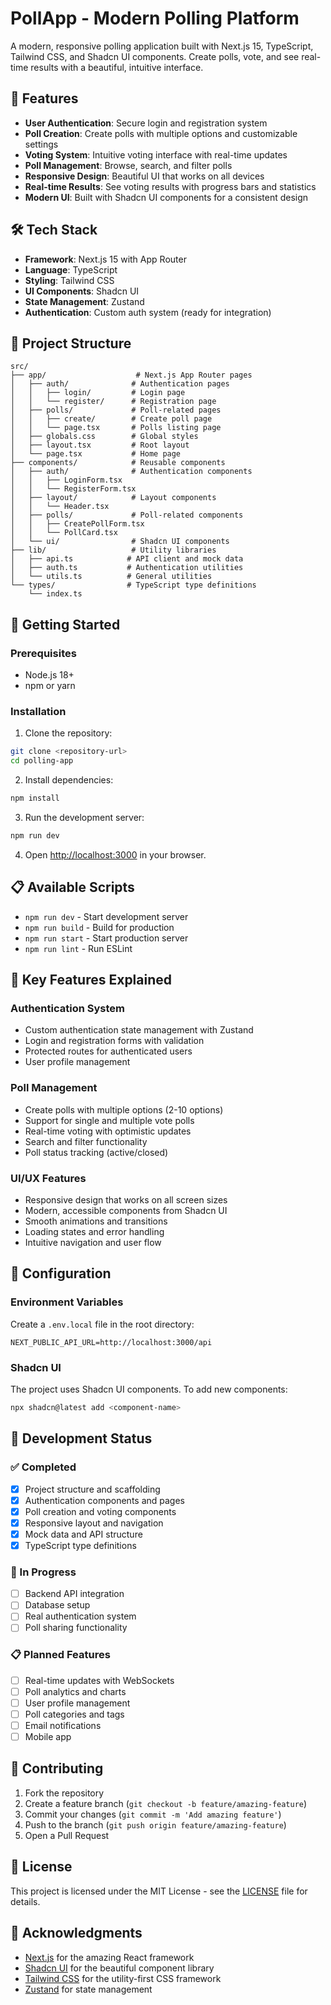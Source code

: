 # PollApp - Modern Polling Platform

A modern, responsive polling application built with Next.js 15, TypeScript, Tailwind CSS, and Shadcn UI components. Create polls, vote, and see real-time results with a beautiful, intuitive interface.

## 🚀 Features

- **User Authentication**: Secure login and registration system
- **Poll Creation**: Create polls with multiple options and customizable settings
- **Voting System**: Intuitive voting interface with real-time updates
- **Poll Management**: Browse, search, and filter polls
- **Responsive Design**: Beautiful UI that works on all devices
- **Real-time Results**: See voting results with progress bars and statistics
- **Modern UI**: Built with Shadcn UI components for a consistent design

## 🛠️ Tech Stack

- **Framework**: Next.js 15 with App Router
- **Language**: TypeScript
- **Styling**: Tailwind CSS
- **UI Components**: Shadcn UI
- **State Management**: Zustand
- **Authentication**: Custom auth system (ready for integration)

## 📁 Project Structure

```
src/
├── app/                    # Next.js App Router pages
│   ├── auth/              # Authentication pages
│   │   ├── login/         # Login page
│   │   └── register/      # Registration page
│   ├── polls/             # Poll-related pages
│   │   ├── create/        # Create poll page
│   │   └── page.tsx       # Polls listing page
│   ├── globals.css        # Global styles
│   ├── layout.tsx         # Root layout
│   └── page.tsx           # Home page
├── components/            # Reusable components
│   ├── auth/              # Authentication components
│   │   ├── LoginForm.tsx
│   │   └── RegisterForm.tsx
│   ├── layout/            # Layout components
│   │   └── Header.tsx
│   ├── polls/             # Poll-related components
│   │   ├── CreatePollForm.tsx
│   │   └── PollCard.tsx
│   └── ui/                # Shadcn UI components
├── lib/                   # Utility libraries
│   ├── api.ts            # API client and mock data
│   ├── auth.ts           # Authentication utilities
│   └── utils.ts          # General utilities
└── types/                # TypeScript type definitions
    └── index.ts
```

## 🚀 Getting Started

### Prerequisites

- Node.js 18+ 
- npm or yarn

### Installation

1. Clone the repository:
```bash
git clone <repository-url>
cd polling-app
```

2. Install dependencies:
```bash
npm install
```

3. Run the development server:
```bash
npm run dev
```

4. Open [http://localhost:3000](http://localhost:3000) in your browser.

## 📋 Available Scripts

- `npm run dev` - Start development server
- `npm run build` - Build for production
- `npm run start` - Start production server
- `npm run lint` - Run ESLint

## 🎯 Key Features Explained

### Authentication System
- Custom authentication state management with Zustand
- Login and registration forms with validation
- Protected routes for authenticated users
- User profile management

### Poll Management
- Create polls with multiple options (2-10 options)
- Support for single and multiple vote polls
- Real-time voting with optimistic updates
- Search and filter functionality
- Poll status tracking (active/closed)

### UI/UX Features
- Responsive design that works on all screen sizes
- Modern, accessible components from Shadcn UI
- Smooth animations and transitions
- Loading states and error handling
- Intuitive navigation and user flow

## 🔧 Configuration

### Environment Variables
Create a `.env.local` file in the root directory:

```env
NEXT_PUBLIC_API_URL=http://localhost:3000/api
```

### Shadcn UI
The project uses Shadcn UI components. To add new components:

```bash
npx shadcn@latest add <component-name>
```

## 🚧 Development Status

### ✅ Completed
- [x] Project structure and scaffolding
- [x] Authentication components and pages
- [x] Poll creation and voting components
- [x] Responsive layout and navigation
- [x] Mock data and API structure
- [x] TypeScript type definitions

### 🔄 In Progress
- [ ] Backend API integration
- [ ] Database setup
- [ ] Real authentication system
- [ ] Poll sharing functionality

### 📋 Planned Features
- [ ] Real-time updates with WebSockets
- [ ] Poll analytics and charts
- [ ] User profile management
- [ ] Poll categories and tags
- [ ] Email notifications
- [ ] Mobile app

## 🤝 Contributing

1. Fork the repository
2. Create a feature branch (`git checkout -b feature/amazing-feature`)
3. Commit your changes (`git commit -m 'Add amazing feature'`)
4. Push to the branch (`git push origin feature/amazing-feature`)
5. Open a Pull Request

## 📝 License

This project is licensed under the MIT License - see the [LICENSE](LICENSE) file for details.

## 🙏 Acknowledgments

- [Next.js](https://nextjs.org/) for the amazing React framework
- [Shadcn UI](https://ui.shadcn.com/) for the beautiful component library
- [Tailwind CSS](https://tailwindcss.com/) for the utility-first CSS framework
- [Zustand](https://github.com/pmndrs/zustand) for state management
